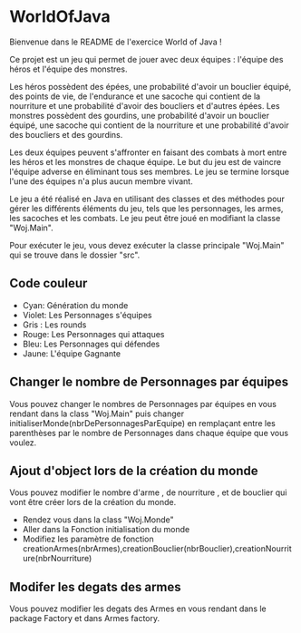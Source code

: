 # WorldOfJava

Bienvenue dans le README de l'exercice World of Java !

Ce projet est un jeu qui permet de jouer avec deux équipes : l'équipe des héros et l'équipe des monstres. 

Les héros possèdent des épées, une probabilité d'avoir un bouclier équipé, des points de vie, de l'endurance et une sacoche qui contient de la nourriture et une probabilité d'avoir des boucliers et d'autres épées.
Les monstres possèdent des gourdins, une probabilité d'avoir un bouclier équipé, une sacoche qui contient de la nourriture et une probabilité d'avoir des boucliers et des gourdins.

Les deux équipes peuvent s'affronter en faisant des combats à mort entre les héros et les monstres de chaque équipe. 
Le but du jeu est de vaincre l'équipe adverse en éliminant tous ses membres. 
Le jeu se termine lorsque l'une des équipes n'a plus aucun membre vivant.

Le jeu a été réalisé en Java en utilisant des classes et des méthodes pour gérer les différents éléments du jeu, tels que les personnages, les armes, les sacoches et les combats. 
Le jeu peut être joué en modifiant la classe "Woj.Main".

Pour exécuter le jeu, vous devez exécuter la classe principale "Woj.Main" qui se trouve dans le dossier "src".

## Code couleur 
* Cyan: Génération du monde 
* Violet: Les Personnages s'équipes 
* Gris : Les rounds 
* Rouge: Les Personnages qui attaques 
* Bleu: Les Personnages qui défendes 
* Jaune: L'équipe Gagnante 

## Changer le nombre de Personnages par équipes

Vous pouvez changer le nombres de Personnages par équipes en vous rendant dans la class "Woj.Main" puis changer initialiserMonde(nbrDePersonnagesParEquipe) en remplaçant entre les parenthèses par le nombre de Personnages dans chaque équipe que vous voulez.

## Ajout d'object lors de la création du monde

Vous pouvez modifier le nombre d'arme , de nourriture , et de bouclier qui vont être créer lors de la création du monde. 

* Rendez vous dans la class "Woj.Monde"
* Aller dans la Fonction initialisation du monde 
* Modifiez les paramètre de fonction creationArmes(nbrArmes),creationBouclier(nbrBouclier),creationNourriture(nbrNourriture)

## Modifer les degats des armes 

Vous pouvez modifier les degats des Armes en vous rendant dans le package Factory et dans Armes factory.
            
        
